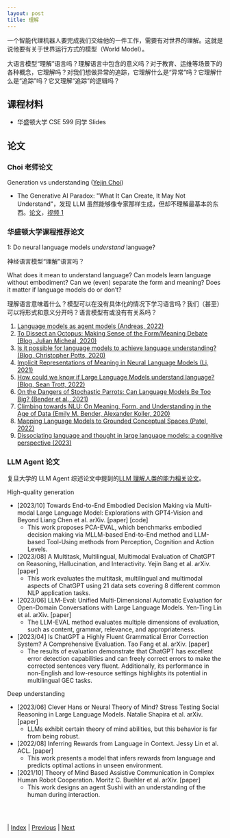 ```yaml
---
layout: post
title: 理解
---
```


一个智能代理机器人要完成我们交给他的一件工作，需要有对世界的理解。这就是说他要有关于世界运行方式的模型（World Model）。

大语言模型“理解”语言吗？理解语言中包含的意义吗？对于教育、运维等场景下的各种概念，它理解吗？对我们想做异常的追踪，它理解什么是“异常”吗？它理解什么是“追踪”吗？它又理解“追踪”的逻辑吗？

## 课程材料

- 华盛顿大学 CSE 599 同学 Slides

## 论文

### Choi 老师论文

Generation vs understanding ([Yejin Choi](https://homes.cs.washington.edu/~yejin/))

- The Generative AI Paradox: "What It Can Create, It May Not Understand"，发现 LLM 虽然能够像专家那样生成，但却不理解最基本的东西。[论文](https://arxiv.org/abs/2311.00059)，[视频 1](https://www.ted.com/talks/yejin_choi_why_ai_is_incredibly_smart_and_shockingly_stupid/c)

### 华盛顿大学课程推荐论文

1: Do neural language models *understand* language?

神经语言模型“理解”语言吗？

What does it mean to understand language? Can models learn language without embodiment? Can we (even) separate the form and meaning? Does it matter if language models do or don’t?

理解语言意味着什么？模型可以在没有具体化的情况下学习语言吗？我们（甚至）可以将形式和意义分开吗？语言模型有或没有有关系吗？

1. [Language models as agent models (Andreas, 2022)](https://arxiv.org/abs/2212.01681)
1. [To Dissect an Octopus: Making Sense of the Form/Meaning Debate (Blog, Julian Micheal, 2020)](https://julianmichael.org/blog/2020/07/23/to-dissect-an-octopus.html)
1. [Is it possible for language models to achieve language understanding? (Blog, Christopher Potts, 2020)](https://chrisgpotts.medium.com/is-it-possible-for-language-models-to-achieve-language-understanding-81df45082ee2)
1. [Implicit Representations of Meaning in Neural Language Models (Li, 2021)](https://arxiv.org/abs/2106.00737)
1. [How could we know if Large Language Models understand language? (Blog, Sean Trott, 2022)](https://seantrott.substack.com/p/how-could-we-know-if-large-language)
1. [On the Dangers of Stochastic Parrots: Can Language Models Be Too Big? (Bender et al., 2021)](https://dl.acm.org/doi/pdf/10.1145/3442188.3445922)
1. [Climbing towards NLU: On Meaning, Form, and Understanding in the Age of Data (Emily M. Bender, Alexander Koller, 2020)](https://aclanthology.org/2020.acl-main.463/)
1. [Mapping Language Models to Grounded Conceptual Spaces (Patel, 2022)](https://openreview.net/forum?id=gJcEM8sxHK)
1. [Dissociating language and thought in large language models: a cognitive perspective (2023)](https://arxiv.org/abs/2301.06627)

### LLM Agent 论文

复旦大学的 LLM Agent 综述论文中提到的[LLM 理解人类的能力相关论文](https://github的.com/woooodyy/llm-agent-paper-list#deep-understanding)。

High-quality generation
- [2023/10] Towards End-to-End Embodied Decision Making via Multi-modal Large Language Model: Explorations with GPT4-Vision and Beyond Liang Chen et al. arXiv. [paper] [code]
    - This work proposes PCA-EVAL, which benchmarks embodied decision making via MLLM-based End-to-End method and LLM-based Tool-Using methods from Perception, Cognition and Action Levels.
- [2023/08] A Multitask, Multilingual, Multimodal Evaluation of ChatGPT on Reasoning, Hallucination, and Interactivity. Yejin Bang et al. arXiv. [paper]
    - This work evaluates the multitask, multilingual and multimodal aspects of ChatGPT using 21 data sets covering 8 different common NLP application tasks.
- [2023/06] LLM-Eval: Unified Multi-Dimensional Automatic Evaluation for Open-Domain Conversations with Large Language Models. Yen-Ting Lin et al. arXiv. [paper]
    - The LLM-EVAL method evaluates multiple dimensions of evaluation, such as content, grammar, relevance, and appropriateness.
- [2023/04] Is ChatGPT a Highly Fluent Grammatical Error Correction System? A Comprehensive Evaluation. Tao Fang et al. arXiv. [paper]
    - The results of evaluation demonstrate that ChatGPT has excellent error detection capabilities and can freely correct errors to make the corrected sentences very fluent. Additionally, its performance in non-English and low-resource settings highlights its potential in multilingual GEC tasks.

Deep understanding
- [2023/06] Clever Hans or Neural Theory of Mind? Stress Testing Social Reasoning in Large Language Models. Natalie Shapira et al. arXiv. [paper]
    - LLMs exhibit certain theory of mind abilities, but this behavior is far from being robust.
- [2022/08] Inferring Rewards from Language in Context. Jessy Lin et al. ACL. [paper]
    - This work presents a model that infers rewards from language and predicts optimal actions in unseen environment.
- [2021/10] Theory of Mind Based Assistive Communication in Complex Human Robot Cooperation. Moritz C. Buehler et al. arXiv. [paper]
    - This work designs an agent Sushi with an understanding of the human during interaction.

##
<br/>

| [Index](./) | [Previous](6-9-memory) | [Next](6-13-reasoning)
